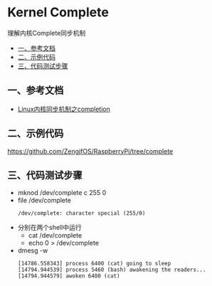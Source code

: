 # Kernel Complete

理解内核Complete同步机制

* [一、参考文档](#一参考文档)
* [二、示例代码](#二示例代码)
* [三、代码测试步骤](#三代码测试步骤)

## 一、参考文档

* [Linux内核同步机制之completion](https://blog.csdn.net/bullbat/article/details/7401688)

## 二、示例代码

https://github.com/ZengjfOS/RaspberryPi/tree/complete

## 三、代码测试步骤

* mknod /dev/complete c 255 0
* file /dev/complete
  ```
  /dev/complete: character special (255/0)
  ```
* 分别在两个shell中运行
  * cat /dev/complete
  * echo 0 > /dev/complete
* dmesg -w
  ```
  [14786.558343] process 6400 (cat) going to sleep
  [14794.944539] process 5460 (bash) awakening the readers...
  [14794.944579] awoken 6400 (cat)
  ```